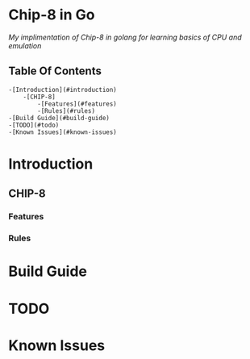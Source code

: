 # Chip-8 in Go
_My implimentation of Chip-8 in golang for learning basics of CPU and emulation_

## Table Of Contents

    -[Introduction](#introduction)
        -[CHIP-8]
            -[Features](#features)
            -[Rules](#rules)
    -[Build Guide](#build-guide)
    -[TODO](#todo)
    -[Known Issues](#known-issues)

# Introduction

## CHIP-8

### Features

### Rules

# Build Guide

# TODO

# Known Issues

